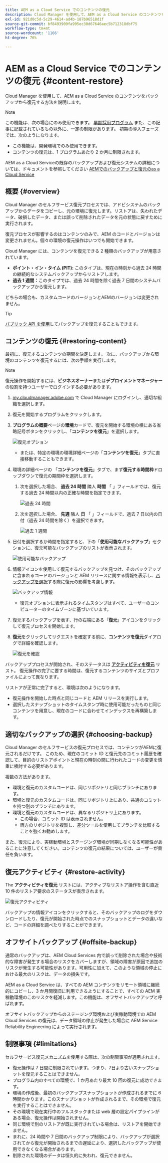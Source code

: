 ```yaml
---
title: AEM as a Cloud Service でのコンテンツの復元
description: Cloud Manager を使用して、AEM as a Cloud Service のコンテンツをバックアップから復元する方法を説明します。
exl-id: 921d0c5d-5c29-4614-ad4b-187b96518d1f
source-git-commit: bf8493909fa995ec30d67646aec5b712318dbf75
workflow-type: tm+mt
source-wordcount: '1166'
ht-degree: 76%

---
```



# AEM as a Cloud Service でのコンテンツの復元 {#content-restore}

Cloud Manager を使用して、AEM as a Cloud Service のコンテンツをバックアップから復元する方法を説明します。

>[!NOTE]
>
>この機能は、次の場合にのみ使用できます。 [早期採用プログラム](/help/implementing/cloud-manager/release-notes/current.md#early-adoption) また、この記事に記載されているもの以外に、一定の制限があります。 初期の導入フェーズでは、次のようになります。
>
>* この機能は、開発環境でのみ使用できます。
>* コンテンツの復元は、1 プログラムあたり 2 か月に制限されます。
>
>AEM as a Cloud Serviceの既存のバックアップおよび復元システムの詳細については、ドキュメントを参照してください [AEMでのバックアップと復元のas a Cloud Service](/help/operations/backup.md)

## 概要 {#overview}

Cloud Manager のセルフサービス復元プロセスでは、アドビシステムのバックアップからデータをコピーし、元の環境に復元します。リストアは、失われたデータ、破損したデータ、または誤って削除されたデータを元の状態に戻すために実行されます。

復元プロセスが影響するのはコンテンツのみで、AEM のコードとバージョンは変更されません。個々の環境の復元操作はいつでも開始できます。

Cloud Manager には、コンテンツを復元できる 2 種類のバックアップが用意されています。

* **ポイント・イン・タイム (PIT):** このタイプは、現在の時刻から過去 24 時間の継続的なシステムバックアップからリストアします。
* **過去 1 週間：**&#x200B;このタイプでは、過去 24 時間を除く過去 7 日間のシステムバックアップから復元します。

どちらの場合も、カスタムコードのバージョンとAEMのバージョンは変更されません。

>[!TIP]
>
>[パブリック API を使用](https://developer.adobe.com/experience-cloud/cloud-manager/reference/api/)してバックアップを復元することもできます。

## コンテンツの復元 {#restoring-content}

最初に、復元するコンテンツの期間を決定します。 次に、バックアップから環境のコンテンツを復元するには、次の手順を実行します。

>[!NOTE]
>
>復元操作を開始するには、**ビジネスオーナー**&#x200B;または&#x200B;**デプロイメントマネージャー**&#x200B;の役割を持つユーザーでログインする必要があります。

1. [my.cloudmanager.adobe.com](https://my.cloudmanager.adobe.com/) で Cloud Manager にログインし、適切な組織を選択します。

1. 復元を開始するプログラムをクリックします。

1. **プログラムの概要**&#x200B;ページの&#x200B;**環境**&#x200B;カードで、復元を開始する環境の横にある省略記号ボタンをクリックし、「**コンテンツを復元**」を選択します。

   ![復元オプション](assets/backup-option.png)

   * または、特定の環境の環境詳細ページの「**コンテンツを復元**」タブに直接移動することもできます。

1. 環境の詳細ページの 「**コンテンツを復元**」タブで、まず&#x200B;**復元する時間枠**&#x200B;ドロップダウンで復元の期間枠を選択します。

   1. 次を選択した場合、 **過去 24 時間** 隣人 **時間** 「 」フィールドでは、復元する過去 24 時間以内の正確な時間を指定できます。

      ![過去 24 時間](assets/backup-time.png)

   1. 次を選択した場合、 **先週** 隣人 **日** 「 」フィールドで、過去 7 日以内の日付（過去 24 時間を除く）を選択できます。

      ![過去 1 週間](assets/backup-date.png)

1. 日付を選択するか時間を指定すると、下の「**使用可能なバックアップ**」セクションに、復元可能なバックアップのリストが表示されます。

   ![使用可能なバックアップ](assets/backup-available.png)

1. 情報アイコンを使用して復元するバックアップを見つけ、そのバックアップに含まれるコードのバージョンと AEM リリースに関する情報を表示し、[バックアップを選択](#choosing-the-right-backup)する際に復元の影響を考慮します。

   ![バックアップ情報](assets/backup-info.png)

   * 復元オプションに表示されるタイムスタンプはすべて、ユーザーのコンピューターのタイムゾーンに基づいています。

1. 復元するバックアップを表す、行の右端にある「**復元**」アイコンをクリックして復元プロセスを開始します。

1. **復元**&#x200B;をクリックしてリクエストを確定する前に、**コンテンツを復元**&#x200B;ダイアログで詳細を確認します。

   ![復元を確認](assets/backup-restore.png)

バックアッププロセスが開始され、そのステータスは **[アクティビティを復元](#restore-activity)** リスト。 復元操作の完了に要する時間は、復元するコンテンツのサイズとプロファイルによって異なります。

リストアが正常に完了すると、環境は次のようになります。

* 復元操作を開始した時点と同じコードと AEM リリースを実行します。
* 選択したスナップショットのタイムスタンプ時に使用可能だったものと同じコンテンツを用意し、現在のコードに合わせてインデックスを再構築します。

## 適切なバックアップの選択 {#choosing-backup}

Cloud Manager のセルフサービスの復元プロセスでは、コンテンツがAEMに復元されるだけです。 このため、現在のコミット ID と復元先のコミット履歴を確認して、目的のリストアポイントと現在の時刻の間に行われたコードの変更を慎重に検討する必要があります。

複数の方法があります。

* 環境と復元のカスタムコードは、同じリポジトリと同じブランチにあります。
* 環境と復元のカスタムコードは、同じリポジトリ上にあり、共通のコミットを持つ別のブランチにあります。
* 環境と復元のカスタムコードは、異なるリポジトリ上にあります。
   * この場合、コミット ID は表示されません。
   * 両方のリポジトリを複製し、差分ツールを使用してブランチを比較することを強くお勧めします。

 また、復元により、実稼動環境とステージング環境が同期しなくなる可能性があることに注意してください。コンテンツの復元の結果については、ユーザーが責任を負います。

## 復元アクティビティ {#restore-activity}

The **アクティビティを復元** リストには、アクティブなリストア操作を含む直近 10 件のリストア要求のステータスが表示されます。

![復元アクティビティ](assets/backup-activity.png)

バックアップの情報アイコンをクリックすると、そのバックアップのログをダウンロードしたり、復元が開始された時点でのスナップショットとデータの違いなど、コードの詳細を調べたりすることができます。

## オフサイトバックアップ {#offsite-backup}

通常のバックアップは、AEM Cloud Services 内で誤って削除された場合や技術的な障害が発生する場合のリスクをカバーしますが、領域の障害が原因で追加のリスクが発生する可能性があります。可用性に加えて、このような領域の停止における最大のリスクは、データの損失です。

AEM as a Cloud Service は、すべての AEM コンテンツをリモート領域に継続的にコピーし、3 か月間復旧に利用できるようにすることで、すべての AEM 実稼動環境のこのリスクを軽減します。この機能は、オフサイトバックアップと呼ばれます。

オフサイトバックアップからのステージング環境および実稼動環境での AEM Cloud Services の復元は、データ領域の停止が発生した場合に AEM Service Reliability Engineering によって実行されます。

## 制限事項 {#limitations}

セルフサービス復元メカニズムを使用する際は、次の制限事項が適用されます。

* 復元操作は 7 日間に制限されています。つまり、7日より古いスナップショットを復元することはできません。
* プログラム内のすべての環境で、1 か月あたり最大 10 回の復元に成功できます。
* 環境の作成後、最初のバックアップスナップショットが作成されるまでに 6 時間かかります。このスナップショットが作成されるまで、その環境で復元を実行することはできません。
* その環境で現在実行中のフルスタックまたは web 層の設定パイプラインがある場合、復元操作は開始されません。
* 同じ環境で別のリストアが既に実行されている場合は、リストアを開始できません。
* まれに、24 時間や 7 日間のバックアップ制限により、バックアップが選択されてから復元が開始されるまでの遅延により、選択したバックアップが使用できなくなる場合があります。
* 削除された環境のデータは恒久的に失われ、復元できません。
